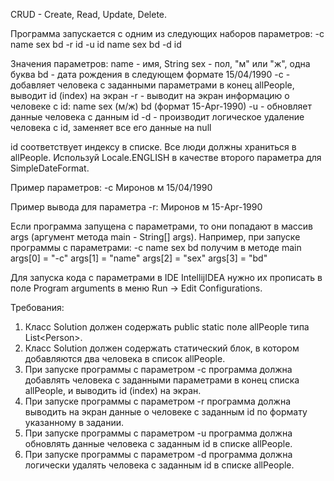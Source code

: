 CRUD - Create, Read, Update, Delete.

Программа запускается с одним из следующих наборов параметров:
-c name sex bd
-r id
-u id name sex bd
-d id

Значения параметров:
name - имя, String
sex - пол, &quot;м&quot; или &quot;ж&quot;, одна буква
bd - дата рождения в следующем формате 15/04/1990
-c  - добавляет человека с заданными параметрами в конец allPeople, выводит id (index) на экран
-r  - выводит на экран информацию о человеке с id: name sex (м/ж) bd (формат 15-Apr-1990)
-u  - обновляет данные человека с данным id
-d  - производит логическое удаление человека с id, заменяет все его данные на null

id соответствует индексу в списке.
Все люди должны храниться в allPeople.
Используй Locale.ENGLISH в качестве второго параметра для SimpleDateFormat.

Пример параметров:
-c Миронов м 15/04/1990

Пример вывода для параметра -r:
Миронов м 15-Apr-1990

Если программа запущена с параметрами, то они попадают в массив args (аргумент метода main - String[] args).
Например, при запуске программы c параметрами:
-c name sex bd
получим в методе main
args[0] = &quot;-c&quot;
args[1] = &quot;name&quot;
args[2] = &quot;sex&quot;
args[3] = &quot;bd&quot;

Для запуска кода с параметрами в IDE IntellijIDEA нужно их прописать в поле Program arguments в меню Run -&gt; Edit Configurations.


Требования:
1.	Класс Solution должен содержать public static поле allPeople типа List&lt;Person&gt;.
2.	Класс Solution должен содержать статический блок, в котором добавляются два человека в список allPeople.
3.	При запуске программы с параметром -с программа должна добавлять человека с заданными параметрами в конец списка allPeople, и выводить id (index) на экран.
4.	При запуске программы с параметром -r программа должна выводить на экран данные о человеке с заданным id по формату указанному в задании.
5.	При запуске программы с параметром -u программа должна обновлять данные человека с заданным id в списке allPeople.
6.	При запуске программы с параметром -d программа должна логически удалять человека с заданным id в списке allPeople.
